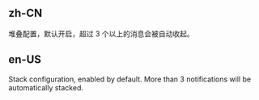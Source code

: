 ## zh-CN

堆叠配置，默认开启，超过 3 个以上的消息会被自动收起。

## en-US

Stack configuration, enabled by default. More than 3 notifications will be automatically stacked.

